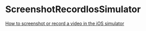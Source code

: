 # ScreenshotRecordIosSimulator
[How to screenshot or record a video in the iOS simulator](https://programmingwithswift.com/how-to-screenshot-or-record-a-video-in-the-ios-simulator/)
